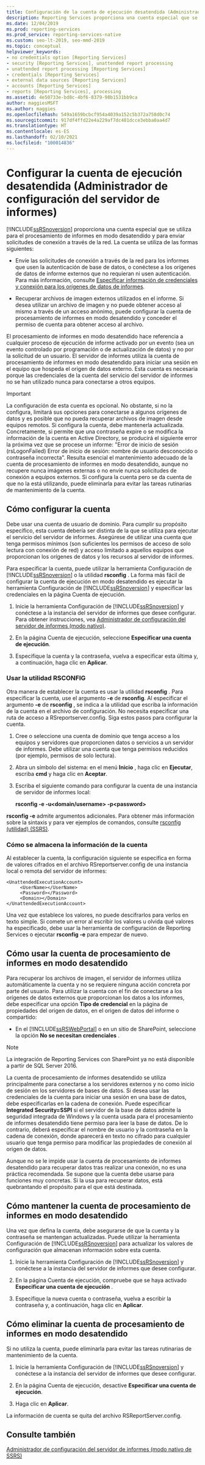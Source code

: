 ```yaml
---
title: Configuración de la cuenta de ejecución desatendida (Administrador de configuración) | Microsoft Docs
description: Reporting Services proporciona una cuenta especial que se utiliza para el procesamiento de informes en modo desatendido y para enviar solicitudes de conexión a través de la red.
ms.date: 12/04/2019
ms.prod: reporting-services
ms.prod_service: reporting-services-native
ms.custom: seo-lt-2019, seo-mmd-2019
ms.topic: conceptual
helpviewer_keywords:
- no credentials option [Reporting Services]
- security [Reporting Services], unattended report processing
- unattended report processing [Reporting Services]
- credentials [Reporting Services]
- external data sources [Reporting Services]
- accounts [Reporting Services]
- reports [Reporting Services], processing
ms.assetid: 4e50733e-bd8c-4bf6-8379-98b1531bb9ca
author: maggiesMSFT
ms.author: maggies
ms.openlocfilehash: 549a1659bcbcf954a4039a152c5b372a758d0c74
ms.sourcegitcommit: 917df4ffd22e4a229af7dc481dcce3ebba0aa4d7
ms.translationtype: HT
ms.contentlocale: es-ES
ms.lasthandoff: 02/10/2021
ms.locfileid: "100014836"
---
```

# <a name="configure-the-unattended-execution-account-report-server-configuration-manager"></a>Configurar la cuenta de ejecución desatendida (Administrador de configuración del servidor de informes)
  [!INCLUDE[ssRSnoversion](../../includes/ssrsnoversion-md.md)] proporciona una cuenta especial que se utiliza para el procesamiento de informes en modo desatendido y para enviar solicitudes de conexión a través de la red. La cuenta se utiliza de las formas siguientes:  
  
-   Envíe las solicitudes de conexión a través de la red para los informes que usen la autenticación de base de datos, o conéctese a los orígenes de datos de informe externos que no requieran ni usen autenticación. Para más información, consulte [Especificar información de credenciales y conexión para los orígenes de datos de informes](../../reporting-services/report-data/specify-credential-and-connection-information-for-report-data-sources.md).

-   Recuperar archivos de imagen externos utilizados en el informe. Si desea utilizar un archivo de imagen y no puede obtener acceso al mismo a través de un acceso anónimo, puede configurar la cuenta de procesamiento de informes en modo desatendido y conceder el permiso de cuenta para obtener acceso al archivo.  
  
 El procesamiento de informes en modo desatendido hace referencia a cualquier proceso de ejecución de informe activado por un evento (sea un evento controlado por programación o de actualización de datos) y no por la solicitud de un usuario. El servidor de informes utiliza la cuenta de procesamiento de informes en modo desatendido para iniciar una sesión en el equipo que hospeda el origen de datos externo. Esta cuenta es necesaria porque las credenciales de la cuenta del servicio del servidor de informes no se han utilizado nunca para conectarse a otros equipos.  
  
> [!IMPORTANT]  
>  La configuración de esta cuenta es opcional. No obstante, si no la configura, limitará sus opciones para conectarse a algunos orígenes de datos y es posible que no pueda recuperar archivos de imagen desde equipos remotos. Si configura la cuenta, debe mantenerla actualizada. Concretamente, si permite que una contraseña expire o se modifica la información de la cuenta en Active Directory, se producirá el siguiente error la próxima vez que se procese un informe: "Error de inicio de sesión (rsLogonFailed) Error de inicio de sesión: nombre de usuario desconocido o contraseña incorrecta". Resulta esencial el mantenimiento adecuado de la cuenta de procesamiento de informes en modo desatendido, aunque no recupere nunca imágenes externas o no envíe nunca solicitudes de conexión a equipos externos. Si configura la cuenta pero se da cuenta de que no la está utilizando, puede eliminarla para evitar las tareas rutinarias de mantenimiento de la cuenta.  
  
## <a name="how-to-configure-the-account"></a>Cómo configurar la cuenta  
 Debe usar una cuenta de usuario de dominio. Para cumplir su propósito específico, esta cuenta debería ser distinta de la que se utiliza para ejecutar el servicio del servidor de informes. Asegúrese de utilizar una cuenta que tenga permisos mínimos (son suficientes los permisos de acceso de solo lectura con conexión de red) y acceso limitado a aquellos equipos que proporcionan los orígenes de datos y los recursos al servidor de informes.  
  
 Para especificar la cuenta, puede utilizar la herramienta Configuración de [!INCLUDE[ssRSnoversion](../../includes/ssrsnoversion-md.md)] o la utilidad **rsconfig** . La forma más fácil de configurar la cuenta de ejecución en modo desatendido es ejecutar la herramienta Configuración de [!INCLUDE[ssRSnoversion](../../includes/ssrsnoversion-md.md)] y especificar las credenciales en la página Cuenta de ejecución.  
  
1.  Inicie la herramienta Configuración de [!INCLUDE[ssRSnoversion](../../includes/ssrsnoversion-md.md)] y conéctese a la instancia del servidor de informes que desee configurar. Para obtener instrucciones, vea [Administrador de configuración del servidor de informes &#40;modo nativo&#41;](../../reporting-services/install-windows/reporting-services-configuration-manager-native-mode.md).  
  
2.  En la página Cuenta de ejecución, seleccione **Especificar una cuenta de ejecución**.  
  
3.  Especifique la cuenta y la contraseña, vuelva a especificar esta última y, a continuación, haga clic en **Aplicar**.  
  
### <a name="using-rsconfig-utility"></a>Usar la utilidad RSCONFIG  
 Otra manera de establecer la cuenta es usar la utilidad **rsconfig** . Para especificar la cuenta, use el argumento **-e** de **rsconfig**. Al especificar el argumento **-e** de **rsconfig** , se indica a la utilidad que escriba la información de la cuenta en el archivo de configuración. No necesita especificar una ruta de acceso a RSreportserver.config. Siga estos pasos para configurar la cuenta.  
  
1.  Cree o seleccione una cuenta de dominio que tenga acceso a los equipos y servidores que proporcionen datos o servicios a un servidor de informes. Debe utilizar una cuenta que tenga permisos reducidos (por ejemplo, permisos de solo lectura).  
  
2.  Abra un símbolo del sistema: en el menú **Inicio** , haga clic en **Ejecutar**, escriba **cmd** y haga clic en **Aceptar**.  
  
3.  Escriba el siguiente comando para configurar la cuenta de una instancia de servidor de informes local:  
  
     **rsconfig -e -u\<domain/username> -p\<password>**  
  
 **rsconfig -e** admite argumentos adicionales. Para obtener más información sobre la sintaxis y para ver ejemplos de comandos, consulte [rsconfig (utilidad) (SSRS)](../../reporting-services/tools/rsconfig-utility-ssrs.md).
 
### <a name="how-account-information-is-stored"></a>Cómo se almacena la información de la cuenta  
 Al establecer la cuenta, la configuración siguiente se especifica en forma de valores cifrados en el archivo RSreportserver.config de una instancia local o remota del servidor de informes:  
  
```  
<UnattendedExecutionAccount>  
     <UserName></UserName>  
     <Password></Password>  
     <Domain></Domain>  
</UnattendedExecutionAccount>  
```  
  
 Una vez que establece los valores, no puede descifrarlos para verlos en texto simple. Si comete un error al escribir los valores u olvida qué valores ha especificado, debe usar la herramienta de configuración de Reporting Services o ejecutar **rsconfig -e** para empezar de nuevo.  
  
## <a name="how-to-use-the-unattended-report-processing-account"></a>Cómo usar la cuenta de procesamiento de informes en modo desatendido  
 Para recuperar los archivos de imagen, el servidor de informes utiliza automáticamente la cuenta y no se requiere ninguna acción concreta por parte del usuario. Para utilizar la cuenta con el fin de conectarse a los orígenes de datos externos que proporcionan los datos a los informes, debe especificar una opción **Tipo de credencial** en la página de propiedades del origen de datos, en el origen de datos del informe o compartido:  
  
-   En el [!INCLUDE[ssRSWebPortal](../../includes/ssrswebportal.md)] o en un sitio de SharePoint, seleccione la opción **No se necesitan credenciales** .  

> [!NOTE]
> La integración de Reporting Services con SharePoint ya no está disponible a partir de SQL Server 2016.
  
 La cuenta de procesamiento de informes desatendido se utiliza principalmente para conectarse a los servidores externos y no como inicio de sesión en los servidores de bases de datos. Si desea usar las credenciales de la cuenta para iniciar una sesión en una base de datos, debe especificarlas en la cadena de conexión. Puede especificar **Integrated Security=SSPI** si el servidor de la base de datos admite la seguridad integrada de Windows y la cuenta usada para el procesamiento de informes desatendido tiene permiso para leer la base de datos. De lo contrario, deberá especificar el nombre de usuario y la contraseña en la cadena de conexión, donde aparecerá en texto no cifrado para cualquier usuario que tenga permiso para modificar las propiedades de conexión al origen de datos.  
  
 Aunque no se le impide usar la cuenta de procesamiento de informes desatendido para recuperar datos tras realizar una conexión, no es una práctica recomendada. Se supone que la cuenta debe usarse para funciones muy concretas. Si la usa para recuperar datos, está quebrantando el propósito para el que está destinada.  
  
## <a name="how-to-maintain-the-unattended-report-processing-account"></a>Cómo mantener la cuenta de procesamiento de informes en modo desatendido  
 Una vez que defina la cuenta, debe asegurarse de que la cuenta y la contraseña se mantengan actualizadas. Puede utilizar la herramienta Configuración de [!INCLUDE[ssRSnoversion](../../includes/ssrsnoversion-md.md)] para actualizar los valores de configuración que almacenan información sobre esta cuenta.  
  
1.  Inicie la herramienta Configuración de [!INCLUDE[ssRSnoversion](../../includes/ssrsnoversion-md.md)] y conéctese a la instancia del servidor de informes que desee configurar.  
  
2.  En la página Cuenta de ejecución, compruebe que se haya activado **Especificar una cuenta de ejecución** .  
  
3.  Especifique la nueva cuenta o contraseña, vuelva a escribir la contraseña y, a continuación, haga clic en **Aplicar**.  
  
## <a name="how-to-delete-the-unattended-report-processing-account"></a>Cómo eliminar la cuenta de procesamiento de informes en modo desatendido  
 Si no utiliza la cuenta, puede eliminarla para evitar las tareas rutinarias de mantenimiento de la cuenta.  
  
1.  Inicie la herramienta Configuración de [!INCLUDE[ssRSnoversion](../../includes/ssrsnoversion-md.md)] y conéctese a la instancia del servidor de informes que desee configurar.  
  
2.  En la página Cuenta de ejecución, desactive **Especificar una cuenta de ejecución**.  
  
3.  Haga clic en **Aplicar**.  
  
 La información de cuenta se quita del archivo RSReportServer.config.  
  
## <a name="see-also"></a>Consulte también  
 [Administrador de configuración del servidor de informes (modo nativo de SSRS)](../../reporting-services/install-windows/reporting-services-configuration-manager-native-mode.md)  
  
  
